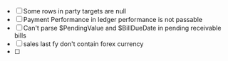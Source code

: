 - [ ] Some rows in party targets are null
- [ ] Payment Performance in ledger performance is not passable
- [ ] Can't parse $PendingValue and $BillDueDate in pending receivable bills
- [ ] sales last fy don't contain forex currency
- [ ] 